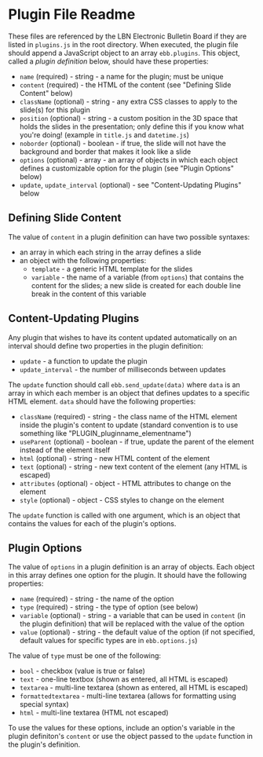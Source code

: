 # Plugin File Readme

These files are referenced by the LBN Electronic Bulletin Board if they are listed in `plugins.js` in the root directory. When executed, the plugin file should append a JavaScript object to an array `ebb.plugins`. This object, called a *plugin definition* below, should have these properties:

- `name` (required) - string - a name for the plugin; must be unique
- `content` (required) - the HTML of the content (see "Defining Slide Content" below)
- `className` (optional) - string - any extra CSS classes to apply to the slide(s) for this plugin
- `position` (optional) - string - a custom position in the 3D space that holds the slides in the presentation; only define this if you know what you're doing! (example in `title.js` and `datetime.js`)
- `noborder` (optional) - boolean - if true, the slide will not have the background and border that makes it look like a slide
- `options` (optional) - array - an array of objects in which each object defines a customizable option for the plugin (see "Plugin Options" below)
- `update`, `update_interval` (optional) - see "Content-Updating Plugins" below

## Defining Slide Content

The value of `content` in a plugin definition can have two possible syntaxes:

- an array in which each string in the array defines a slide
- an object with the following properties:
    - `template` - a generic HTML template for the slides
    - `variable` - the name of a variable (from `options`) that contains the content for the slides; a new slide is created for each double line break in the content of this variable

## Content-Updating Plugins

Any plugin that wishes to have its content updated automatically on an interval should define two properties in the plugin definition:

- `update` - a function to update the plugin
- `update_interval` - the number of milliseconds between updates

The `update` function should call `ebb.send_update(data)` where `data` is an array in which each member is an object that defines updates to a specific HTML element. `data` should have the following properties:

- `className` (required) - string - the class name of the HTML element inside the plugin's content to update (standard convention is to use something like "PLUGIN_pluginname_elementname")
- `useParent` (optional) - boolean - if true, update the parent of the element instead of the element itself
- `html` (optional) - string - new HTML content of the element
- `text` (optional) - string - new text content of the element (any HTML is escaped)
- `attributes` (optional) - object - HTML attributes to change on the element
- `style` (optional) - object - CSS styles to change on the element

The `update` function is called with one argument, which is an object that contains the values for each of the plugin's options.

## Plugin Options

The value of `options` in a plugin definition is an array of objects. Each object in this array defines one option for the plugin. It should have the following properties:

- `name` (required) - string - the name of the option
- `type` (required) - string - the type of option (see below)
- `variable` (optional) - string - a variable that can be used in `content` (in the plugin definition) that will be replaced with the value of the option
- `value` (optional) - string - the default value of the option (if not specified, default values for specific types are in `ebb.options.js`)

The value of `type` must be one of the following:

- `bool` - checkbox (value is true or false)
- `text` - one-line textbox (shown as entered, all HTML is escaped)
- `textarea` - multi-line textarea (shown as entered, all HTML is escaped)
- `formattedtextarea` - multi-line textarea (allows for formatting using special syntax)
- `html` - multi-line textarea (HTML not escaped)

To use the values for these options, include an option's variable in the plugin definiton's `content` or use the object passed to the `update` function in the plugin's definition.